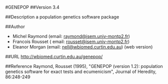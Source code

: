 #GENEPOP
##Version
3.4

##Description
a population genetics software package

##Author
* Michel Raymond (email: raymond@isem.univ-montp2.fr)
* Francois Rousset ( email: rousset@isem.univ-montp2.fr)
* Eleanor Morgan (email: nell@wbiomed.curtin.edu.au) (web version)

##URL
http://wbiomed.curtin.edu.au/genepop/

##Reference
Raymond, Rousset (1995), "GENEPOP (version 1.2): population genetics software for exact tests and ecumenicism", Journal of Heredity, 86:248-249


